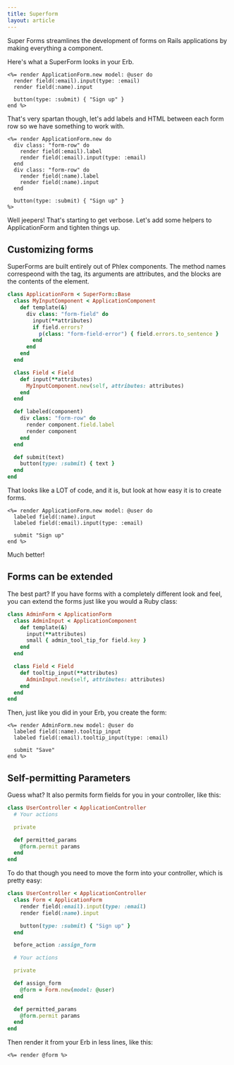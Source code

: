 ```yaml
---
title: Superform
layout: article
---
```


Super Forms streamlines the development of forms on Rails applications by making everything a component.

Here's what a SuperForm looks in your Erb.

```erb
<%= render ApplicationForm.new model: @user do
  render field(:email).input(type: :email)
  render field(:name).input

  button(type: :submit) { "Sign up" }
end %>
```

That's very spartan though, let's add labels and HTML between each form row so we have something to work with.

```erb
<%= render ApplicationForm.new do
  div class: "form-row" do
    render field(:email).label
    render field(:email).input(type: :email)
  end
  div class: "form-row" do
    render field(:name).label
    render field(:name).input
  end

  button(type: :submit) { "Sign up" }
%>
```

Well jeepers! That's starting to get verbose. Let's add some helpers to ApplicationForm and tighten things up.

## Customizing forms

SuperForms are built entirely out of Phlex components. The method names correspeond with the tag, its arguments are attributes, and the blocks are the contents of the element.

```ruby
class ApplicationForm < SuperForm::Base
  class MyInputComponent < ApplicationComponent
    def template(&)
      div class: "form-field" do
        input(**attributes)
        if field.errors?
          p(class: "form-field-error") { field.errors.to_sentence }
        end
      end
    end
  end

  class Field < Field
    def input(**attributes)
      MyInputComponent.new(self, attributes: attributes)
    end
  end

  def labeled(component)
    div class: "form-row" do
      render component.field.label
      render component
    end
  end

  def submit(text)
    button(type: :submit) { text }
  end
end
```

That looks like a LOT of code, and it is, but look at how easy it is to create forms.

```erb
<%= render ApplicationForm.new model: @user do
  labeled field(:name).input
  labeled field(:email).input(type: :email)

  submit "Sign up"
end %>
```

Much better!

## Forms can be extended

The best part? If you have forms with a completely different look and feel, you can extend the forms just like you would a Ruby class:

```ruby
class AdminForm < ApplicationForm
  class AdminInput < ApplicationComponent
    def template(&)
      input(**attributes)
      small { admin_tool_tip_for field.key }
    end
  end

  class Field < Field
    def tooltip_input(**attributes)
      AdminInput.new(self, attributes: attributes)
    end
  end
end
```

Then, just like you did in your Erb, you create the form:

```erb
<%= render AdminForm.new model: @user do
  labeled field(:name).tooltip_input
  labeled field(:email).tooltip_input(type: :email)

  submit "Save"
end %>
```

## Self-permitting Parameters

Guess what? It also permits form fields for you in your controller, like this:

```ruby
class UserController < ApplicationController
  # Your actions

  private

  def permitted_params
    @form.permit params
  end
end
```

To do that though you need to move the form into your controller, which is pretty easy:

```ruby
class UserController < ApplicationController
  class Form < ApplicationForm
    render field(:email).input(type: :email)
    render field(:name).input

    button(type: :submit) { "Sign up" }
  end

  before_action :assign_form

  # Your actions

  private

  def assign_form
    @form = Form.new(model: @user)
  end

  def permitted_params
    @form.permit params
  end
end
```

Then render it from your Erb in less lines, like this:

```
<%= render @form %>
```
